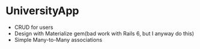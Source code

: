 # UniversityApp
* CRUD for users
* Design with Materialize gem(bad work with Rails 6, but I anyway do this)
* Simple Many-to-Many associations
